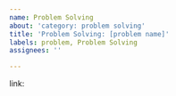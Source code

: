 ```yaml
---
name: Problem Solving
about: 'category: problem solving'
title: 'Problem Solving: [problem name]'
labels: problem, Problem Solving
assignees: ''

---
```


link:
